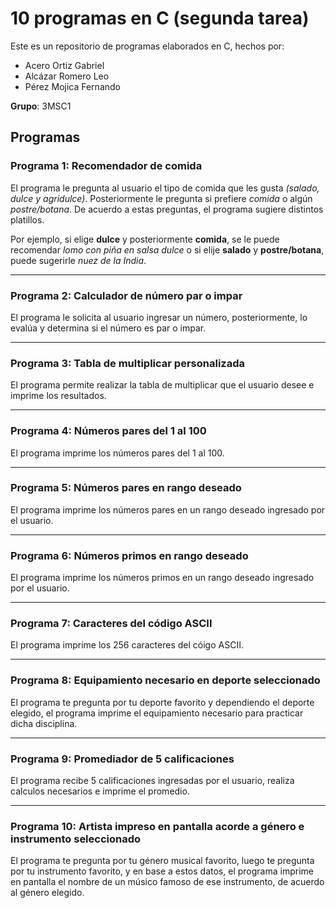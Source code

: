 # 10 programas en C (segunda tarea)

Este es un repositorio de programas elaborados en C, hechos por:

- Acero Ortiz Gabriel
- Alcázar Romero Leo
- Pérez Mojica Fernando

**Grupo**: 3MSC1


## Programas

### Programa 1: Recomendador de comida
El programa le pregunta al usuario el tipo de comida que les gusta _(salado, dulce y agridulce)_. Posteriormente le pregunta si prefiere _comida_ o algún _postre/botana_. De acuerdo a estas preguntas, el programa sugiere distintos platillos.

Por ejemplo, si elige **dulce** y posteriormente **comida**, se le puede recomendar _lomo con piña en salsa dulce_ o si elije **salado** y **postre/botana**, puede sugerirle _nuez de la India_.

---

### Programa 2: Calculador de número par o impar
El programa le solicita al usuario ingresar un número, posteriormente, lo evalúa y determina si el número es par o impar.

---

### Programa 3: Tabla de multiplicar personalizada
El programa permite realizar la tabla de multiplicar que el usuario desee e imprime los resultados.

---

### Programa 4: Números pares del 1 al 100
El programa imprime los números pares del 1 al 100.

---

### Programa 5: Números pares en rango deseado
El programa imprime los números pares en un rango deseado ingresado por el usuario.

---

### Programa 6: Números primos en rango deseado
El programa imprime los números primos en un rango deseado ingresado por el usuario.

---

### Programa 7: Caracteres del código ASCII
El programa imprime los 256 caracteres del cóigo ASCII.

---

### Programa 8: Equipamiento necesario en deporte seleccionado
El programa te pregunta por tu deporte favorito y dependiendo el deporte elegido, el programa imprime el equipamiento necesario para practicar dicha disciplina.

---

### Programa 9: Promediador de 5 calificaciones
El programa recibe 5 calificaciones ingresadas por el usuario, realiza calculos necesarios e imprime el promedio.

---

### Programa 10: Artista impreso en pantalla acorde a género e instrumento seleccionado
El programa te pregunta por tu género musical favorito, luego te pregunta por tu instrumento favorito, y en base a estos datos, el programa imprime en pantalla el nombre de un músico famoso de ese instrumento, de acuerdo al género elegido.
